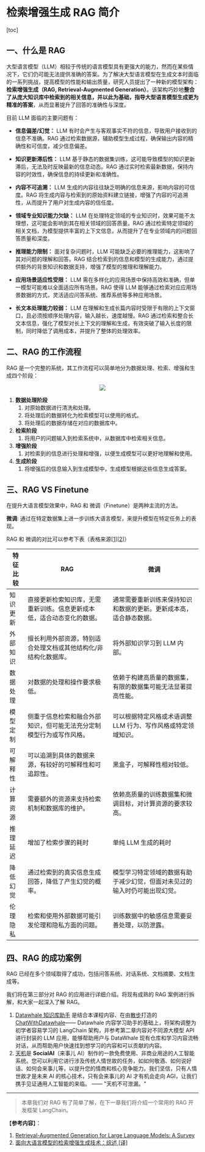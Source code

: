 # 检索增强生成 RAG 简介

[toc]

## 一、什么是 RAG

大型语言模型（LLM）相较于传统的语言模型具有更强大的能力，然而在某些情况下，它们仍可能无法提供准确的答案。为了解决大型语言模型在生成文本时面临的一系列挑战，提高模型的性能和输出质量，研究人员提出了一种新的模型架构：**检索增强生成（RAG, Retrieval-Augmented Generation）**。该架构巧妙地**整合了从庞大知识库中检索到的相关信息，并以此为基础，指导大型语言模型生成更为精准的答案**，从而显著提升了回答的准确性与深度。

目前 LLM 面临的主要问题有：

- **信息偏差/幻觉：** LLM 有时会产生与客观事实不符的信息，导致用户接收到的信息不准确。RAG 通过检索数据源，辅助模型生成过程，确保输出内容的精确性和可信度，减少信息偏差。

- **知识更新滞后性：** LLM 基于静态的数据集训练，这可能导致模型的知识更新滞后，无法及时反映最新的信息动态。RAG 通过实时检索最新数据，保持内容的时效性，确保信息的持续更新和准确性。

- **内容不可追溯：** LLM 生成的内容往往缺乏明确的信息来源，影响内容的可信度。RAG 将生成内容与检索到的原始资料建立链接，增强了内容的可追溯性，从而提升了用户对生成内容的信任度。

- **领域专业知识能力欠缺：** LLM 在处理特定领域的专业知识时，效果可能不太理想，这可能会影响到其在相关领域的回答质量。RAG 通过检索特定领域的相关文档，为模型提供丰富的上下文信息，从而提升了在专业领域内的问题回答质量和深度。

- **推理能力限制：** 面对复杂问题时，LLM 可能缺乏必要的推理能力，这影响了其对问题的理解和回答。RAG 结合检索到的信息和模型的生成能力，通过提供额外的背景知识和数据支持，增强了模型的推理和理解能力。

- **应用场景适应性受限：** LLM 需在多样化的应用场景中保持高效和准确，但单一模型可能难以全面适应所有场景。RAG 使得 LLM 能够通过检索对应应用场景数据的方式，灵活适应问答系统、推荐系统等多种应用场景。

- **长文本处理能力较弱：** LLM 在理解和生成长篇内容时受限于有限的上下文窗口，且必须按顺序处理内容，输入越长，速度越慢。RAG 通过检索和整合长文本信息，强化了模型对长上下文的理解和生成，有效突破了输入长度的限制，同时降低了调用成本，并提升了整体的处理效率。

## 二、RAG 的工作流程

RAG 是一个完整的系统，其工作流程可以简单地分为数据处理、检索、增强和生成四个阶段：

<div align=center>
<img src="../../figures/C1-2-RAG.png">
</div>

1. **数据处理阶段**
   1. 对原始数据进行清洗和处理。
   2. 将处理后的数据转化为检索模型可以使用的格式。
   3. 将处理后的数据存储在对应的数据库中。
2. **检索阶段**
   1. 将用户的问题输入到检索系统中，从数据库中检索相关信息。
3. **增强阶段**
   1. 对检索到的信息进行处理和增强，以便生成模型可以更好地理解和使用。
4. **生成阶段**
   1. 将增强后的信息输入到生成模型中，生成模型根据这些信息生成答案。

## 三、RAG VS Finetune

在提升大语言模型效果中，RAG 和 微调（Finetune）是两种主流的方法。

**微调**: 通过在特定数据集上进一步训练大语言模型，来提升模型在特定任务上的表现。

RAG 和 微调的对比可以参考下表（表格来源[[1](https://arxiv.org/abs/2312.10997)][[2](https://baoyu.io/translations/ai-paper/2312.10997-retrieval-augmented-generation-for-large-language-models-a-survey)]）

| 特征比较 | RAG                                                                    | 微调                                                                       |
| -------- | ---------------------------------------------------------------------- | -------------------------------------------------------------------------- |
| 知识更新 | 直接更新检索知识库，无需重新训练。信息更新成本低，适合动态变化的数据。 | 通常需要重新训练来保持知识和数据的更新。更新成本高，适合静态数据。         |
| 外部知识 | 擅长利用外部资源，特别适合处理文档或其他结构化/非结构化数据库。        | 将外部知识学习到 LLM 内部。                                                |
| 数据处理 | 对数据的处理和操作要求极低。                                           | 依赖于构建高质量的数据集，有限的数据集可能无法显著提高性能。               |
| 模型定制 | 侧重于信息检索和融合外部知识，但可能无法充分定制模型行为或写作风格。   | 可以根据特定风格或术语调整 LLM 行为、写作风格或特定领域知识。              |
| 可解释性 | 可以追溯到具体的数据来源，有较好的可解释性和可追踪性。                 | 黑盒子，可解释性相对较低。                                                 |
| 计算资源 | 需要额外的资源来支持检索机制和数据库的维护。                           | 依赖高质量的训练数据集和微调目标，对计算资源的要求较高。                   |
| 推理延迟 | 增加了检索步骤的耗时                                                   | 单纯 LLM 生成的耗时                                                        |
| 降低幻觉 | 通过检索到的真实信息生成回答，降低了产生幻觉的概率。                   | 模型学习特定领域的数据有助于减少幻觉，但面对未见过的输入时仍可能出现幻觉。 |
| 伦理隐私 | 检索和使用外部数据可能引发伦理和隐私方面的问题。                       | 训练数据中的敏感信息需要妥善处理，以防泄露。                               |

## 四、RAG 的成功案例

RAG 已经在多个领域取得了成功，包括问答系统、对话系统、文档摘要、文档生成等。

我们将在第三部分对 RAG 的应用进行详细介绍。将现有成熟的 RAG 案例进行拆解，和大家一起深入了解 RAG。

1. [Datawhale 知识库助手](https://github.com/logan-zou/Chat_with_Datawhale_langchain) 是结合本课程内容、在由[散步](https://github.com/sanbuphy)打造的 [ChatWithDatawhale](https://github.com/sanbuphy/ChatWithDatawhale)—— Datawhale 内容学习助手的基础上，将架构调整为初学者容易学习的 LangChain 架构，并参考第二章内容对不同源大模型 API 进行封装的 LLM 应用，能够帮助用户与 DataWhale 现有仓库和学习内容流畅对话，从而帮助用户快速找到想学习的内容和可以贡献的内容。
2. [天机](https://github.com/SocialAI-tianji/Tianji)是 **SocialAI**（来事儿 AI）制作的一款免费使用、非商业用途的人工智能系统。您可以利用它进行涉及传统人情世故的任务，如如何敬酒、如何说好话、如何会来事儿等，以提升您的情商和核心竞争能力。我们坚信，只有人情世故才是未来 AI 的核心技术，只有会来事儿的 AI 才有机会走向 AGI，让我们携手见证通用人工智能的来临。 —— "天机不可泄漏。"

---

> 本章我们对 RAG 有了简单了解，在下一章我们将介绍一个常用的 RAG 开发框架 LangChain。

【**参考内容**】：

1. [Retrieval-Augmented Generation for Large Language Models: A Survey](https://arxiv.org/abs/2312.10997)
2. [面向大语言模型的检索增强生成技术：综述 [译]](https://baoyu.io/translations/ai-paper/2312.10997-retrieval-augmented-generation-for-large-language-models-a-survey)
